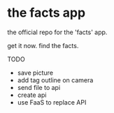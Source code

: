 the facts app
=============

the official repo for the 'facts' app.

get it now. find the facts.


TODO

- save picture
- add tag outline on camera
- send file to api
- create api
- use FaaS to replace API